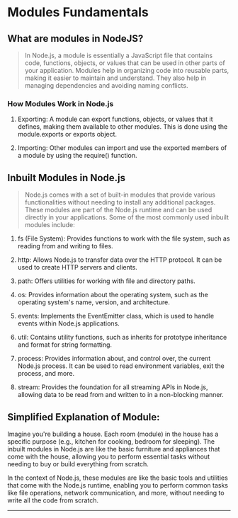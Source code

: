 # Modules Fundamentals

## What are modules in NodeJS?

> In Node.js, a module is essentially a JavaScript file that contains code, functions, objects, or values that can be used in other parts of your application. Modules help in organizing code into reusable parts, making it easier to maintain and understand. They also help in managing dependencies and avoiding naming conflicts.

### How Modules Work in Node.js

1. Exporting: A module can export functions, objects, or values that it defines, making them available to other modules. This is done using the module.exports or exports object.

2. Importing: Other modules can import and use the exported members of a module by using the require() function.


## Inbuilt Modules in Node.js

> Node.js comes with a set of built-in modules that provide various functionalities without needing to install any additional packages. These modules are part of the Node.js runtime and can be used directly in your applications. Some of the most commonly used inbuilt modules include:

1. fs (File System): Provides functions to work with the file system, such as reading from and writing to files.

2. http: Allows Node.js to transfer data over the HTTP protocol. It can be used to create HTTP servers and clients.

3. path: Offers utilities for working with file and directory paths.

4. os: Provides information about the operating system, such as the operating system's name, version, and architecture.

5. events: Implements the EventEmitter class, which is used to handle events within Node.js applications.

6. util: Contains utility functions, such as inherits for prototype inheritance and format for string formatting.

7. process: Provides information about, and control over, the current Node.js process. It can be used to read environment variables, exit the process, and more.

8. stream: Provides the foundation for all streaming APIs in Node.js, allowing data to be read from and written to in a non-blocking manner.

## Simplified Explanation of Module:

Imagine you're building a house. Each room (module) in the house has a specific purpose (e.g., kitchen for cooking, bedroom for sleeping). The inbuilt modules in Node.js are like the basic furniture and appliances that come with the house, allowing you to perform essential tasks without needing to buy or build everything from scratch.

In the context of Node.js, these modules are like the basic tools and utilities that come with the Node.js runtime, enabling you to perform common tasks like file operations, network communication, and more, without needing to write all the code from scratch.

---

